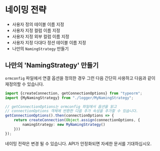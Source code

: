 # 네이밍 전략

* 사용자 정의 테이블 이름 지정
* 사용자 지정 컬럼 이름 지정
* 사용자 지정 외부 컬럼 이름 지정
* 사용자 지정 다대다 정션 테이블 이름 지정
* 나만의 `NamingStrategy` 만들기

## 나만의 'NamingStrategy' 만들기

`ormconfig` 파일에서 연결 옵션을 정의한 경우
그런 다음 간단히 사용하고 다음과 같이 재정의할 수 있습니다.

```typescript
import {createConnection, getConnectionOptions} from "typeorm";
import {MyNamingStrategy} from "./logger/MyNamingStrategy";

// getConnectionOptions는 ormconfig 파일에서 옵션을 읽고
// connectionOptions 객체에 반환한 다음 추가 속성을 추가할 수 있습니다.
getConnectionOptions().then(connectionOptions => {
    return createConnection(Object.assign(connectionOptions, {
        namingStrategy: new MyNamingStrategy()
    }))
});
```

네이밍 전략은 변경 될 수 있습니다.
API가 안정화되면 자세한 문서를 기대하십시오.